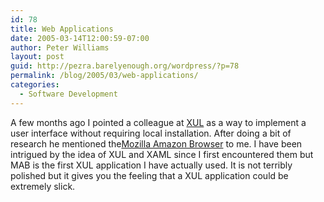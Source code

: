 ```yaml
---
id: 78
title: Web Applications
date: 2005-03-14T12:00:59-07:00
author: Peter Williams
layout: post
guid: http://pezra.barelyenough.org/wordpress/?p=78
permalink: /blog/2005/03/web-applications/
categories:
  - Software Development
---
```

A few months ago I pointed a colleague at [XUL](http://xulplanet.com/) as a way to implement a user interface without requiring local installation. After doing a bit of research he mentioned the[Mozilla Amazon Browser](http://www.faser.net/mab/chrome/content/mab.xul) to me. I have been intrigued by the idea of XUL and XAML since I first encountered them but MAB is the first XUL application I have actually used. It is not terribly polished but it gives you the feeling that a XUL application could be extremely slick.